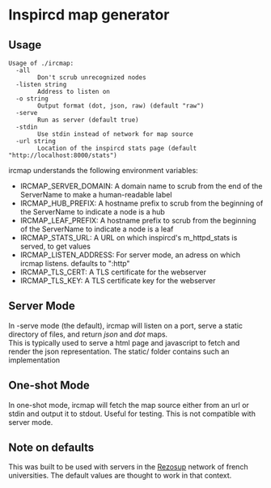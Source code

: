 # Inspircd map generator #

## Usage ##

```
Usage of ./ircmap:
  -all
    	Don't scrub unrecognized nodes
  -listen string
    	Address to listen on
  -o string
    	Output format (dot, json, raw) (default "raw")
  -serve
    	Run as server (default true)
  -stdin
    	Use stdin instead of network for map source
  -url string
    	Location of the inspircd stats page (default "http://localhost:8000/stats")
```

ircmap understands the following environment variables:

* IRCMAP_SERVER_DOMAIN: A domain name to scrub from the end of the ServerName to make a human-readable label
* IRCMAP_HUB_PREFIX: A hostname prefix to scrub from the beginning of the ServerName to indicate a node is a hub
* IRCMAP_LEAF_PREFIX: A hostname prefix to scrub from the beginning of the ServerName to indicate a node is a leaf
* IRCMAP_STATS_URL: A URL on which inspircd's m_httpd_stats is served, to get values
* IRCMAP_LISTEN_ADDRESS: For server mode, an adress on which ircmap listens. defaults to ":http"
* IRCMAP_TLS_CERT: A TLS certificate for the webserver
* IRCMAP_TLS_KEY: A TLS certificate key for the webserver

## Server Mode ##

In -serve mode (the default), ircmap will listen on a port, serve a static directory of files, and return *json* and *dot*
maps.  
This is typically used to serve a html page and javascript to fetch and render the json representation. The static/
folder contains such an implementation

## One-shot Mode ##

In one-shot mode, ircmap will fetch the map source either from an url or stdin and output it to stdout. Useful for
testing. This is not compatible with server mode.

## Note on defaults ##

This was built to be used with servers in the [Rezosup](https://rezosup.org) network of french universities. The default
values are thought to work in that context.
